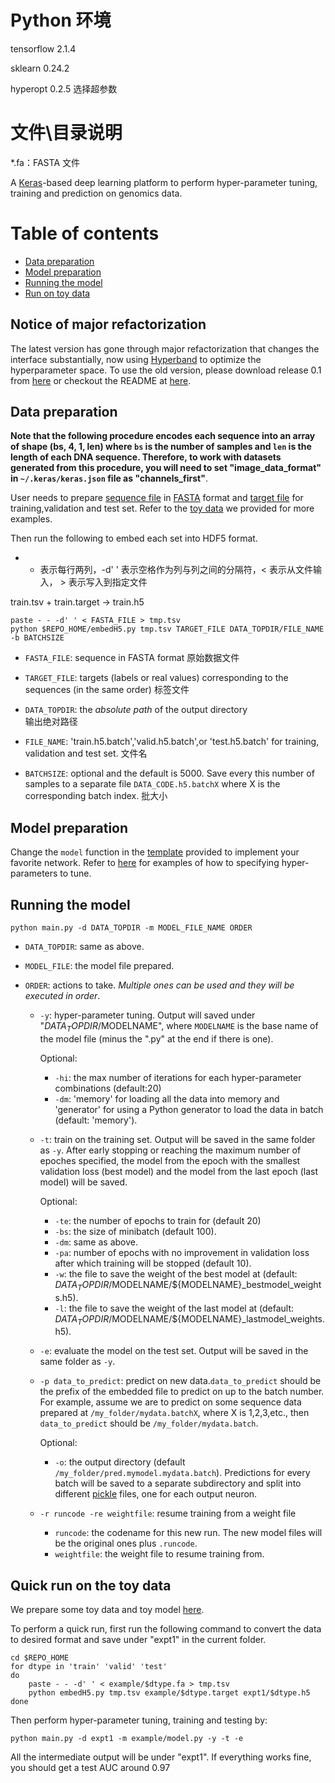 # Python 环境
tensorflow 2.1.4

sklearn 0.24.2

hyperopt 0.2.5	选择超参数

# 文件\目录说明
*.fa：FASTA 文件


A [Keras](https://keras.io/)-based deep learning platform to perform hyper-parameter tuning, training and prediction on genomics data.

Table of contents
=================

<!--ts-->
* [Data preparation](#data-preparation)
* [Model preparation](#model-preparation)
* [Running the model](#running-the-model)
* [Run on toy data](#quick-run-on-the-toy-data)
<!--te-->

## Notice of major refactorization

The latest version has gone through major refactorization that changes the interface substantially, now using [Hyperband](https://github.com/zygmuntz/hyperband) to optimize the hyperparameter space. To use the old version, please download release 0.1 from [here](https://github.com/gifford-lab/Keras-genomics/releases) or checkout the README at [here](https://github.com/gifford-lab/Keras-genomics/tree/v0.1).


## Data preparation

**Note that the following procedure encodes each sequence into an array of shape (bs, 4, 1, len) where `bs` is the number of samples and `len` is the length of each DNA sequence. Therefore, to work with datasets generated from this procedure, you will need to set "image_data_format" in `~/.keras/keras.json` file as "channels_first"**.

User needs to prepare [sequence file](https://github.com/gifford-lab/Keras-genomics/blob/master/example/train.fa) in [FASTA](https://en.wikipedia.org/wiki/FASTA_format) format and [target file](https://github.com/gifford-lab/Keras-genomics/blob/master/example/train.target) for training,validation and test set. Refer to the [toy data](https://github.com/gifford-lab/Keras-genomics/blob/master/example/) we provided for more examples.

Then run the following to embed each set into HDF5 format.

- - 表示每行两列，-d' ' 表示空格作为列与列之间的分隔符，< 表示从文件输入， > 表示写入到指定文件

train.tsv + train.target -> train.h5

```
paste - - -d' ' < FASTA_FILE > tmp.tsv
python $REPO_HOME/embedH5.py tmp.tsv TARGET_FILE DATA_TOPDIR/FILE_NAME  -b BATCHSIZE
```


+ `FASTA_FILE`: sequence in FASTA format
原始数据文件

+ `TARGET_FILE`: targets (labels or real values) corresponding to the sequences (in the same order)
标签文件  

+ `DATA_TOPDIR`: the *absolute path* of the output directory  
输出绝对路径

+ `FILE_NAME`: 'train.h5.batch','valid.h5.batch',or 'test.h5.batch' for training, validation and test set.
文件名  

+ `BATCHSIZE`: optional and the default is 5000. Save every this number of samples to a separate file `DATA_CODE.h5.batchX` where X is the corresponding batch index.
批大小


## Model preparation
Change the `model` function in the [template](https://github.com/gifford-lab/Keras-genomics/blob/master/example/model.py) provided to implement your favorite network. Refer to [here](https://github.com/zygmuntz/hyperband/blob/master/defs/keras_mlp.py) for examples of how to specifying hyper-parameters to tune.

## Running the model

```
python main.py -d DATA_TOPDIR -m MODEL_FILE_NAME ORDER
```

+ `DATA_TOPDIR`: same as above.
+ `MODEL_FILE`: the model file prepared.
+ `ORDER`: actions to take. *Multiple ones can be used and they will be executed in order*. 

	+ `-y`: hyper-parameter tuning. Output will saved under "$DATA_TOPDIR/$MODELNAME", where `MODELNAME` is the base name of the model file (minus the ".py" at the end if there is one).
	
		Optional:
		+	`-hi`: the max number of iterations for each hyper-parameter combinations (default:20)
		+	`-dm`: 'memory' for loading all the data into memory and 'generator' for using a Python generator to load the data in batch (default: 'memory').
	+ `-t`: train on the training set. Output will be saved in the same folder as `-y`. After early stopping or reaching the maximum number of epoches specified, the model from the epoch with the smallest validation loss (best model) and the model from the last epoch (last model) will be saved.
	
		Optional:
		+	`-te`: the number of epochs to train for (default 20)
		+	`-bs`: the size of minibatch (default 100).
		+   `-dm`: same as above.
		+   `-pa`: number of epochs with no improvement in validation loss after which training will be stopped (default 10).
		+   `-w`: the file to save the weight of the best model at (default: $DATA_TOPDIR/$MODELNAME/${MODELNAME}_bestmodel_weights.h5).
		+   `-l`: the file to save the weight of the last model at (default: $DATA_TOPDIR/$MODELNAME/${MODELNAME}_lastmodel_weights.h5).

	+ `-e`: evaluate the model on the test set. Output will be saved in the same folder as `-y`.
	+ `-p data_to_predict`: predict on new data.`data_to_predict` should be the prefix of the embedded file to predict on up to the batch number. For example, assume we are to predict on some sequence data prepared at `/my_folder/mydata.batchX`, where X is 1,2,3,etc., then `data_to_predict` should be `/my_folder/mydata.batch`.
	
		Optional:	
		+	`-o`: the output directory (default `/my_folder/pred.mymodel.mydata.batch`). Predictions for every batch will be saved to a separate subdirectory and split into different [pickle](https://wiki.python.org/moin/UsingPickle) files, one for each output neuron.
		
	+ `-r runcode -re weightfile`: resume training from a weight file
		+	`runcode`: the codename for this new run. The new model files will be the original ones plus `.runcode`. 
		+	`weightfile`: the weight file to resume training from.


## Quick run on the toy data
We prepare some toy data and toy model [here](https://github.com/gifford-lab/Keras-genomics/blob/master/example/). 

To perform a quick run, first run the following command to convert the data to desired format and save under "expt1" in the current folder.

```
cd $REPO_HOME
for dtype in 'train' 'valid' 'test'
do
	paste - - -d' ' < example/$dtype.fa > tmp.tsv
	python embedH5.py tmp.tsv example/$dtype.target expt1/$dtype.h5
done
```

Then perform hyper-parameter tuning, training and testing by:

```
python main.py -d expt1 -m example/model.py -y -t -e
```
All the intermediate output will be under "expt1". If everything works fine, you should get a test AUC around 0.97
